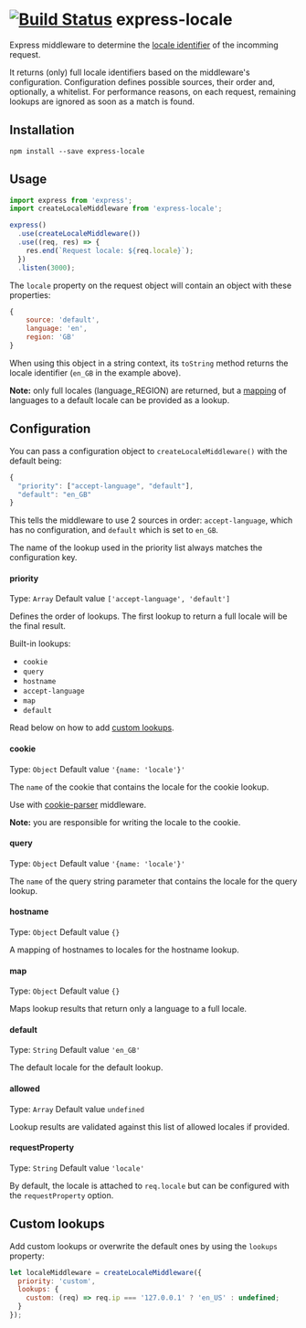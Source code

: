 [![Build Status](https://travis-ci.org/smhg/express-locale.png?branch=master)](https://travis-ci.org/smhg/express-locale)
express-locale
==============

Express middleware to determine the [locale identifier](https://en.wikipedia.org/wiki/Locale_(computer_software)) of the incomming request.

It returns (only) full locale identifiers based on the middleware's configuration. Configuration defines possible sources, their order and, optionally, a whitelist. For performance reasons, on each request, remaining lookups are ignored as soon as a match is found.


## Installation
`npm install --save express-locale`


## Usage
```javascript
import express from 'express';
import createLocaleMiddleware from 'express-locale';

express()
  .use(createLocaleMiddleware())
  .use((req, res) => {
    res.end(`Request locale: ${req.locale}`);
  })
  .listen(3000);
```

The `locale` property on the request object will contain an object with these properties:
```javascript
{
	source: 'default',
	language: 'en',
	region: 'GB'
}
```
When using this object in a string context, its `toString` method returns the locale identifier (`en_GB` in the example above).

**Note:** only full locales (language_REGION) are returned, but a [mapping](#map) of languages to a default locale can be provided as a lookup.


## Configuration
You can pass a configuration object to `createLocaleMiddleware()` with the default being:
```javascript
{
  "priority": ["accept-language", "default"],
  "default": "en_GB"
}
```
This tells the middleware to use 2 sources in order: `accept-language`, which has no configuration, and `default` which is set to `en_GB`.

The name of the lookup used in the priority list always matches the configuration key.

#### priority
Type: `Array` Default value `['accept-language', 'default']`

Defines the order of lookups. The first lookup to return a full locale will be the final result.

Built-in lookups:
* `cookie`
* `query`
* `hostname`
* `accept-language`
* `map`
* `default`

Read below on how to add [custom lookups](#custom-lookups).

#### cookie
Type: `Object` Default value `'{name: 'locale'}'`

The `name` of the cookie that contains the locale for the cookie lookup.

Use with [cookie-parser](https://github.com/expressjs/cookie-parser) middleware.

**Note:** you are responsible for writing the locale to the cookie.

#### query
Type: `Object` Default value `'{name: 'locale'}'`

The `name` of the query string parameter that contains the locale for the query lookup.

#### hostname
Type: `Object` Default value `{}`

A mapping of hostnames to locales for the hostname lookup.

#### map
Type: `Object` Default value `{}`

Maps lookup results that return only a language to a full locale.

#### default
Type: `String` Default value `'en_GB'`

The default locale for the default lookup.

#### allowed
Type: `Array` Default value `undefined`

Lookup results are validated against this list of allowed locales if provided.

#### requestProperty
Type: `String` Default value `'locale'`

By default, the locale is attached to `req.locale` but can be configured with the `requestProperty` option.

## Custom lookups
Add custom lookups or overwrite the default ones by using the `lookups` property:
```javascript
let localeMiddleware = createLocaleMiddleware({
  priority: 'custom',
  lookups: {
    custom: (req) => req.ip === '127.0.0.1' ? 'en_US' : undefined;
  }
});



```
